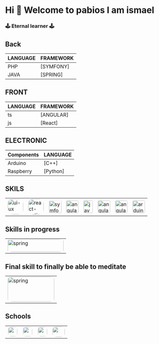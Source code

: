 
# Hi 👋 Welcome to pabios I am ismael
### 🕹️ Eternal learner 🕹️

## Back
 
| LANGUAGE | FRAMEWORK |
| ------ | ------ |
| PHP | [SYMFONY] |
| JAVA | [SPRING] |

 
## FRONT
| LANGUAGE    |    FRAMEWORK |
| ------    | ------ |
| ts | [ANGULAR] |
| js | [React] |

## ELECTRONIC
| Components |    LANGUAGE |
| ------    | ------ |
| Arduino | [C++] |
| Raspberry | [Python] |
 

## SKILS
<table>
    <tr>
        <td> 
            <img alt="ui-ux" src="https://www.ux-ui.net/ux/uploads/2017/03/ux-ui-logo.svg" width="50" style="border:1px solid none; 
            border-radius:30% ">
        </td>
        <td> 
            <img alt="react-native" src="https://www.datocms-assets.com/45470/1631026680-logo-react-native.png" width="50" style="border:1px solid none; border-radius:30% ">
        </td>
         <td> 
            <img alt="symfony" src="https://symfony.com/logos/symfony_black_03.png" width="40" style="border:1px solid none; border-radius:10%;padding:2%">
        </td>
        <td> 
            <img alt="angular" src="https://upload.wikimedia.org/wikipedia/commons/thumb/c/cf/Angular_full_color_logo.svg/640px-Angular_full_color_logo.svg.png" width="40" height="40" style="border:1px solid none; border-radius:10%;   ">
        </td>
        <td> 
            <img alt="java" src="https://upload.wikimedia.org/wikipedia/fr/thumb/2/2e/Java_Logo.svg/1200px-Java_Logo.svg.png" width="30" height="40" style="border:1px solid none; border-radius:10%;   ">
        </td>
        <td> 
            <img alt="angular" src="https://upload.wikimedia.org/wikipedia/commons/thumb/1/18/ISO_C%2B%2B_Logo.svg/1822px-ISO_C%2B%2B_Logo.svg.png" width="40" height="40" style="border:1px solid none; border-radius:10%;   ">
        </td>
         <td> 
            <img alt="angular" src="https://upload.wikimedia.org/wikipedia/fr/thumb/3/3b/Raspberry_Pi_logo.svg/1200px-Raspberry_Pi_logo.svg.png" width="40" height="40" style="border:1px solid none; border-radius:10%;   ">
        </td>
         <td> 
            <img alt="arduino" src="https://upload.wikimedia.org/wikipedia/commons/thumb/8/87/Arduino_Logo.svg/640px-Arduino_Logo.svg.png" width="40" height="40" style="border:1px solid none; border-radius:10%;   ">
        </td>
    </tr>
</table>

## Skills in progress
<table>
<tr>
    <td> 
            <img alt="spring" src="https://upload.wikimedia.org/wikipedia/commons/thumb/4/44/Spring_Framework_Logo_2018.svg/1280px-Spring_Framework_Logo_2018.svg.png" width="180" height="40" style="border:1px solid none; border-radius:10%;   ">
        </td>
</tr>
</table>

## Final skill to finally be able to meditate
   <table>
<tr>
    <td> 
            <img alt="spring" src="https://cdn.worldvectorlogo.com/logos/devops-2.svg" width="150" height="80" style="border:1px solid none; border-radius:10%;   ">
        </td>
</tr>
</table>

## Schools

<table>
    <tr>
        <td>
        <a href="https://3wa.fr/"> 
            <img src="https://3wa.fr/wp-content/uploads/2013/04/logo-grand.png" width="30" style="border:1px solid white; border-radius:30% "/>
        </a>
         </td>
         <td>
         <a href="https://openclassrooms.com/fr/"> 
            <img src="https://upload.wikimedia.org/wikipedia/fr/0/0d/Logo_OpenClassrooms.png" width="30" style="border:1px solid white; border-radius:30% "/>
            </a>
         </td>
          <td>
          <a href="https://www.univ-grenoble-alpes.fr/"> 
            <img src="https://upload.wikimedia.org/wikipedia/fr/2/25/Logo_Universit%C3%A9_Grenoble-Alpes.jpg" width="30" height="30" style="border:1px solid white; border-radius:30% "/>
            </a>
         </td>
          <td>
          <a href="http://udb-sn.com/"> 
            <img src="https://www.senegel.org/images/organisation/logo66-udb.jpg" width="40" height="33" style="border:1px solid none; border-radius:30% "/>
            </a>
         </td>
    </tr>
</table>
 
  
